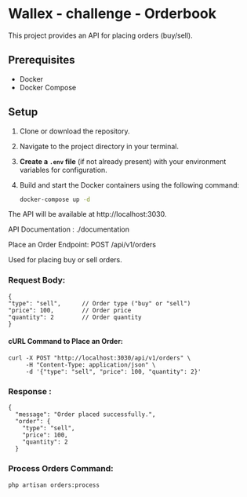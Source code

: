 # Wallex - challenge - Orderbook 

This project provides an API for placing orders (buy/sell).

## Prerequisites

- Docker
- Docker Compose

## Setup

1. Clone or download the repository.

2. Navigate to the project directory in your terminal.

3. **Create a `.env` file** (if not already present) with your environment variables for configuration.

4. Build and start the Docker containers using the following command:

   ```bash
   docker-compose up -d

The API will be available at http://localhost:3030.

API Documentation : ./documentation

Place an Order Endpoint: POST /api/v1/orders

Used for placing buy or sell orders.

### Request Body:
```shell
{
"type": "sell",      // Order type ("buy" or "sell")
"price": 100,        // Order price
"quantity": 2        // Order quantity
}
```
#### cURL Command to Place an Order:

```shell
curl -X POST "http://localhost:3030/api/v1/orders" \
     -H "Content-Type: application/json" \
     -d '{"type": "sell", "price": 100, "quantity": 2}'
```
### Response :

````shell
{
  "message": "Order placed successfully.",
  "order": {
    "type": "sell",
    "price": 100,
    "quantity": 2
  }
````

### Process Orders Command:

```shell
php artisan orders:process
```

